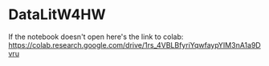 # DataLitW4HW
If the notebook doesn't open here's the link to colab: https://colab.research.google.com/drive/1rs_4VBLBfyriYqwfaypYIM3nA1a9Dvru
